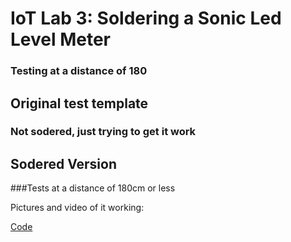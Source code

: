 # IoT Lab 3: Soldering a Sonic Led Level Meter
### Testing at a distance of 180


## Original test template
### Not sodered, just trying to get it work



## Sodered Version
###Tests at a distance of 180cm or less 

  Pictures and video of it working:
  

  [Code](Assignments/L03/DistanceSensorCode.ino)
    
  
    
